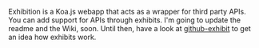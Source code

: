 Exhibition is a Koa.js webapp that acts as a wrapper for third party APIs. You
can add support for APIs through exhibits. I'm going to update the readme and
the Wiki, soon. Until then, have a look at
[github-exhibit](https://github.com/felixjung/github-exhibit) to get an idea how
exhibits work.

